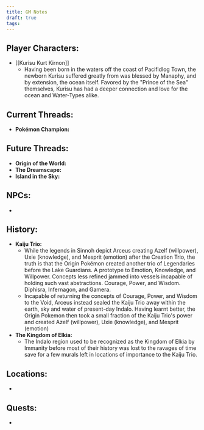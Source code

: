 ```yaml
---
title: GM Notes
draft: true
tags:
---
```

## Player Characters:
- [[Kurisu Kurt Kirnon]]
	- Having been born in the waters off the coast of Pacifidlog Town, the newborn Kurisu suffered greatly from  was blessed by Manaphy, and by extension, the ocean itself. Favored by the "Prince of the Sea" themselves, Kurisu has had a deeper connection and love for the ocean and Water-Types alike. 

## Current Threads:
- **Pokémon Champion:**

## Future Threads:
- **Origin of the World:**
- **The Dreamscape:**
- **Island in the Sky:** 

## NPCs:
- 

## History:
- **Kaiju Trio:**
	- While the legends in Sinnoh depict Arceus creating Azelf (willpower), Uxie (knowledge), and Mesprit (emotion) after the Creation Trio, the truth is that the Origin Pokémon created another trio of Legendaries before the Lake Guardians. A prototype to Emotion, Knowledge, and Willpower. Concepts less refined jammed into vessels incapable of holding such vast abstractions. Courage, Power, and Wisdom. Diphisra, Infernagon, and Gamera.
	- Incapable of returning the concepts of Courage, Power, and Wisdom to the Void, Arceus instead sealed the Kaiju Trio away within the earth, sky and water of present-day Indalo. Having learnt better, the Origin Pokemon then took a small fraction of the Kaiju Trio's power and created Azelf (willpower), Uxie (knowledge), and Mesprit (emotion)
- **The Kingdom of Elkia:** 
	- The Indalo region used to be recognized as the Kingdom of Elkia by Immanity before most of their history was lost to the ravages of time save for a few murals left in locations of importance to the Kaiju Trio.

## Locations:
- 

## Quests:
- 

